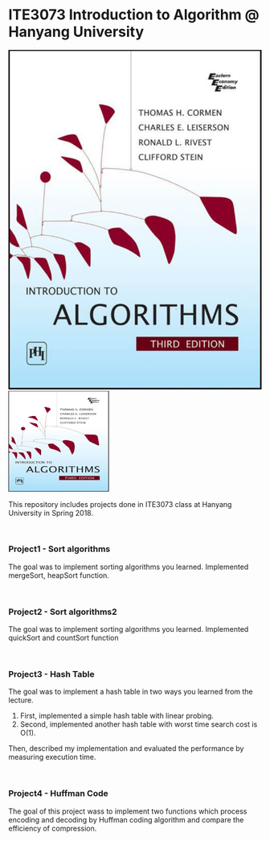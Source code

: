 # ITE3073 Introduction to Algorithm @ Hanyang University

![](https://github.com/hyungkwonko/ITE3073-algorithm/blob/master/img/ita.PNG)
<img src="https://github.com/hyungkwonko/ITE3073-algorithm/blob/master/img/ita.PNG" width="200" height="200" />

This repository includes projects done in ITE3073 class at Hanyang University in Spring 2018.

<br>

### Project1 - Sort algorithms
The goal was to implement sorting algorithms you learned. Implemented mergeSort, heapSort function.

<br>

### Project2 - Sort algorithms2
The goal was to implement sorting algorithms you learned. Implemented quickSort and countSort function


<br>

### Project3 - Hash Table
The goal was to implement a hash table in two ways you learned from the lecture.

1. First, implemented a simple hash table with linear probing.
2. Second, implemented another hash table with worst time search cost is O(1).

Then, described my implementation and evaluated the performance by measuring execution time.

<br>

### Project4 - Huffman Code
The goal of this project wass to implement two functions which process encoding and decoding by Huffman coding algorithm and compare the efficiency of compression.
